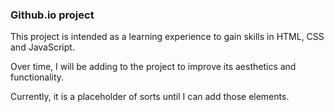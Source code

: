 ### Github.io project
This project is intended as a learning experience to
gain skills in HTML, CSS and JavaScript.

Over time, I will be adding to the project to improve
its aesthetics and functionality.

Currently, it is a placeholder of sorts until I can
add those elements.